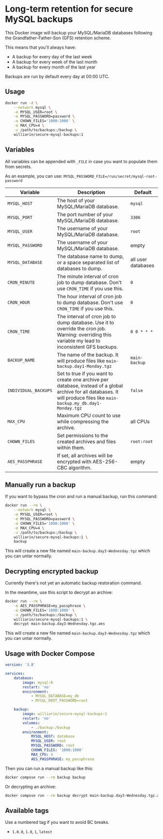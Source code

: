 # Long-term retention for secure MySQL backups

This Docker image will backup your MySQL/MariaDB databases following the Grandfather-Father-Son (GFS) retention scheme.

This means that you'll always have:

* A backup for every day of the last week
* A backup for every week of the last month
* A backup for every month of the last year

Backups are run by default every day at 00:00 UTC.

## Usage

```bash
docker run -d \
    --network mysql \
    -e MYSQL_USER=root \
    -e MYSQL_PASSWORD=password \
    -e CHOWN_FILES='1000:1000' \
    -e MAX_CPU=4 \
    -v /path/to/backups:/backup \
    williarin/secure-mysql-backups:1
```

## Variables

All variables can be appended with `_FILE` in case you want to populate them from secrets.

As an example, you can use: `MYSQL_PASSWORD_FILE=/run/secret/mysql-root-password`


| Variable | Description | Default |
| -------- | ----------- | ------- |
| `MYSQL_HOST` | The host of your MySQL/MariaDB database. | `mysql` |
| `MYSQL_PORT` | The port number of your MySQL/MariaDB database. | `3306` |
| `MYSQL_USER` | The username of your MySQL/MariaDB database. | `root` |
| `MYSQL_PASSWORD` | The username of your MySQL/MariaDB database. | empty |
| `MYSQL_DATABASE` | The database name to dump, or a space separated list of databases to dump. | all user databases |
| `CRON_MINUTE` | The minute interval of cron job to dump database. Don't use `CRON_TIME` if you use this. | `0` |
| `CRON_HOUR` | The hour interval of cron job to dump database. Don't use `CRON_TIME` if you use this. | `0` |
| `CRON_TIME` | The interval of cron job to dump database. Use it to override the cron job. Warning: overriding this variable my lead to inconsistent GFS backups. | `0 0 * * *` |
| `BACKUP_NAME` | The name of the backup. It will produce files like `main-backup.day1-Monday.tgz` | `main-backup` |
| `INDIVIDUAL_BACKUPS` | Set to true if you want to create one archive per database, instead of a global archive for all databases. It will produce files like `main-backup.my_db.day1-Monday.tgz`| `false` |
| `MAX_CPU` | Maximum CPU count to use while compressing the archive. | all CPUs |
| `CHOWN_FILES` | Set permissions to the created archives and files within them. | `root:root` |
| `AES_PASSPHRASE` | If set, all archives will be encrypted with AES-256-CBC algorithm. | empty |


## Manually run a backup

If you want to bypass the cron and run a manual backup, run this command:

```bash
docker run --rm \
    --network mysql \
    -e MYSQL_USER=root \
    -e MYSQL_PASSWORD=password \
    -e CHOWN_FILES='1000:1000' \
    -e MAX_CPU=4 \
    -v /path/to/backups:/backup \
    williarin/secure-mysql-backups:1 \
    backup
```

This will create a new file named `main-backup.day3-Wednesday.tgz` which you can untar normally.


## Decrypting encrypted backup

Currently there's not yet an automatic backup restoration command.

In the meantime, use this script to decrypt an archive:

```bash
docker run --rm \
    -e AES_PASSPHRASE=my_passphrase \
    -e CHOWN_FILES='1000:1000' \
    -v /path/to/backups:/backup \
    williarin/secure-mysql-backups:1 \
    decrypt main-backup.day3-Wednesday.tgz.aes
```

This will create a new file named `main-backup.day3-Wednesday.tgz` which you can untar normally.


## Usage with Docker Compose

```yaml
version: '3.8'

services:
    database:
        image: mysql:8
        restart: 'no'
        environment:
            - MYSQL_DATABASE=my_db
            - MYSQL_ROOT_PASSWORD=root

    backup:
        image: williarin/secure-mysql-backups:1
        restart: 'no'
        volumes:
            - ./backup:/backup
        environment:
            MYSQL_HOST: database
            MYSQL_USER: root
            MYSQL_PASSWORD: root
            CHOWN_FILES: '1000:1000'
            MAX_CPU: 4
            AES_PASSPHRASE: my_passphrase
```

Then you can run a manual backup like this:

```bash
docker compose run --rm backup backup
```

Or decrypting an archive:

```bash
docker compose run --rm backup decrypt main-backup.day3-Wednesday.tgz.aes
```

## Available tags

Use a numbered tag if you want to avoid BC breaks.

* `1.0.0`, `1.0`, `1`, `latest`
